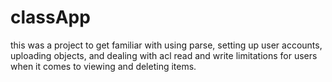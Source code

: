classApp
========

this was a project to get familiar with using parse, setting up user accounts, uploading objects, and dealing with acl read
and write limitations for users when it comes to viewing and deleting items.
